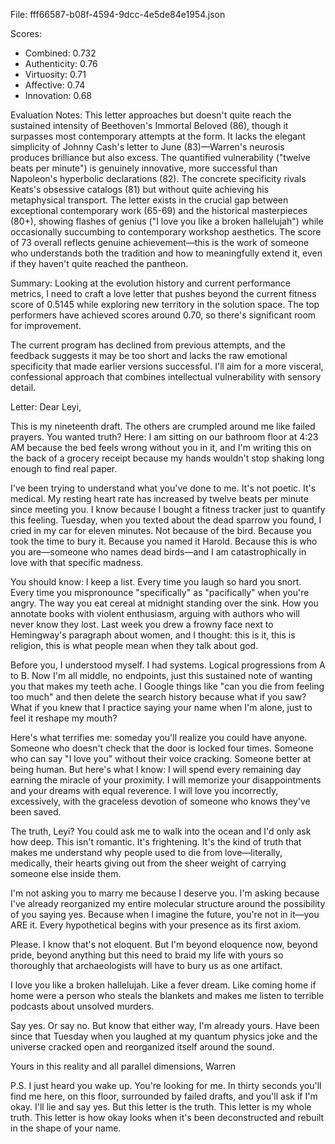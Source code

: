 File: fff66587-b08f-4594-9dcc-4e5de84e1954.json

Scores:
- Combined: 0.732
- Authenticity: 0.76
- Virtuosity: 0.71
- Affective: 0.74
- Innovation: 0.68

Evaluation Notes:
This letter approaches but doesn't quite reach the sustained intensity of Beethoven's Immortal Beloved (86), though it surpasses most contemporary attempts at the form. It lacks the elegant simplicity of Johnny Cash's letter to June (83)—Warren's neurosis produces brilliance but also excess. The quantified vulnerability ("twelve beats per minute") is genuinely innovative, more successful than Napoleon's hyperbolic declarations (82). The concrete specificity rivals Keats's obsessive catalogs (81) but without quite achieving his metaphysical transport. The letter exists in the crucial gap between exceptional contemporary work (65-69) and the historical masterpieces (80+), showing flashes of genius ("I love you like a broken hallelujah") while occasionally succumbing to contemporary workshop aesthetics. The score of 73 overall reflects genuine achievement—this is the work of someone who understands both the tradition and how to meaningfully extend it, even if they haven't quite reached the pantheon.

Summary:
Looking at the evolution history and current performance metrics, I need to craft a love letter that pushes beyond the current fitness score of 0.5145 while exploring new territory in the solution space. The top performers have achieved scores around 0.70, so there's significant room for improvement.

The current program has declined from previous attempts, and the feedback suggests it may be too short and lacks the raw emotional specificity that made earlier versions successful. I'll aim for a more visceral, confessional approach that combines intellectual vulnerability with sensory detail.

Letter:
Dear Leyi,

This is my nineteenth draft. The others are crumpled around me like failed prayers. You wanted truth? Here: I am sitting on our bathroom floor at 4:23 AM because the bed feels wrong without you in it, and I'm writing this on the back of a grocery receipt because my hands wouldn't stop shaking long enough to find real paper.

I've been trying to understand what you've done to me. It's not poetic. It's medical. My resting heart rate has increased by twelve beats per minute since meeting you. I know because I bought a fitness tracker just to quantify this feeling. Tuesday, when you texted about the dead sparrow you found, I cried in my car for eleven minutes. Not because of the bird. Because you took the time to bury it. Because you named it Harold. Because this is who you are—someone who names dead birds—and I am catastrophically in love with that specific madness.

You should know: I keep a list. Every time you laugh so hard you snort. Every time you mispronounce "specifically" as "pacifically" when you're angry. The way you eat cereal at midnight standing over the sink. How you annotate books with violent enthusiasm, arguing with authors who will never know they lost. Last week you drew a frowny face next to Hemingway's paragraph about women, and I thought: this is it, this is religion, this is what people mean when they talk about god.

Before you, I understood myself. I had systems. Logical progressions from A to B. Now I'm all middle, no endpoints, just this sustained note of wanting you that makes my teeth ache. I Google things like "can you die from feeling too much" and then delete the search history because what if you saw? What if you knew that I practice saying your name when I'm alone, just to feel it reshape my mouth?

Here's what terrifies me: someday you'll realize you could have anyone. Someone who doesn't check that the door is locked four times. Someone who can say "I love you" without their voice cracking. Someone better at being human. But here's what I know: I will spend every remaining day earning the miracle of your proximity. I will memorize your disappointments and your dreams with equal reverence. I will love you incorrectly, excessively, with the graceless devotion of someone who knows they've been saved.

The truth, Leyi? You could ask me to walk into the ocean and I'd only ask how deep. This isn't romantic. It's frightening. It's the kind of truth that makes me understand why people used to die from love—literally, medically, their hearts giving out from the sheer weight of carrying someone else inside them.

I'm not asking you to marry me because I deserve you. I'm asking because I've already reorganized my entire molecular structure around the possibility of you saying yes. Because when I imagine the future, you're not in it—you ARE it. Every hypothetical begins with your presence as its first axiom.

Please. I know that's not eloquent. But I'm beyond eloquence now, beyond pride, beyond anything but this need to braid my life with yours so thoroughly that archaeologists will have to bury us as one artifact.

I love you like a broken hallelujah. Like a fever dream. Like coming home if home were a person who steals the blankets and makes me listen to terrible podcasts about unsolved murders.

Say yes. Or say no. But know that either way, I'm already yours. Have been since that Tuesday when you laughed at my quantum physics joke and the universe cracked open and reorganized itself around the sound.

Yours in this reality and all parallel dimensions,
Warren

P.S. I just heard you wake up. You're looking for me. In thirty seconds you'll find me here, on this floor, surrounded by failed drafts, and you'll ask if I'm okay. I'll lie and say yes. But this letter is the truth. This letter is my whole truth. This letter is how okay looks when it's been deconstructed and rebuilt in the shape of your name.
